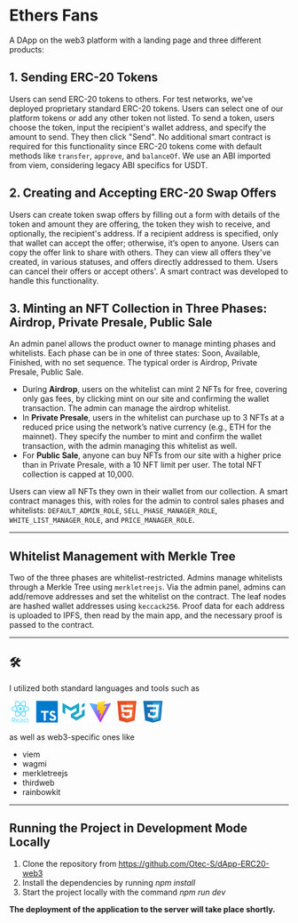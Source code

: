 # Ethers Fans

A DApp on the web3 platform with a landing page and three different products:

## 1. Sending ERC-20 Tokens

Users can send ERC-20 tokens to others. For test networks, we've deployed proprietary standard ERC-20 tokens. Users can select one of our platform tokens or add any other token not listed. To send a token, users choose the token, input the recipient's wallet address, and specify the amount to send. They then click "Send". No additional smart contract is required for this functionality since ERC-20 tokens come with default methods like `transfer`, `approve`, and `balanceOf`. We use an ABI imported from viem, considering legacy ABI specifics for USDT.

## 2. Creating and Accepting ERC-20 Swap Offers

Users can create token swap offers by filling out a form with details of the token and amount they are offering, the token they wish to receive, and optionally, the recipient's address. If a recipient address is specified, only that wallet can accept the offer; otherwise, it’s open to anyone. Users can copy the offer link to share with others. They can view all offers they've created, in various statuses, and offers directly addressed to them. Users can cancel their offers or accept others'. A smart contract was developed to handle this functionality.

## 3. Minting an NFT Collection in Three Phases: Airdrop, Private Presale, Public Sale

An admin panel allows the product owner to manage minting phases and whitelists. Each phase can be in one of three states: Soon, Available, Finished, with no set sequence. The typical order is Airdrop, Private Presale, Public Sale.

- During **Airdrop**, users on the whitelist can mint 2 NFTs for free, covering only gas fees, by clicking mint on our site and confirming the wallet transaction. The admin can manage the airdrop whitelist.
- In **Private Presale**, users in the whitelist can purchase up to 3 NFTs at a reduced price using the network’s native currency (e.g., ETH for the mainnet). They specify the number to mint and confirm the wallet transaction, with the admin managing this whitelist as well.
- For **Public Sale**, anyone can buy NFTs from our site with a higher price than in Private Presale, with a 10 NFT limit per user. The total NFT collection is capped at 10,000.

Users can view all NFTs they own in their wallet from our collection. A smart contract manages this, with roles for the admin to control sales phases and whitelists: `DEFAULT_ADMIN_ROLE`, `SELL_PHASE_MANAGER_ROLE`, `WHITE_LIST_MANAGER_ROLE`, and `PRICE_MANAGER_ROLE`.

---

## Whitelist Management with Merkle Tree

Two of the three phases are whitelist-restricted. Admins manage whitelists through a Merkle Tree using `merkletreejs`. Via the admin panel, admins can add/remove addresses and set the whitelist on the contract. The leaf nodes are hashed wallet addresses using `keccack256`. Proof data for each address is uploaded to IPFS, then read by the main app, and the necessary proof is passed to the contract.

---

## :hammer_and_wrench:

I utilized both standard languages and tools such as

<div>
  <img src="https://github.com/devicons/devicon/blob/master/icons/react/react-original-wordmark.svg" title="React" alt="React" width="40" height="40"/>&nbsp;
  <img src="https://github.com/devicons/devicon/blob/master/icons/typescript/typescript-original.svg" title="TypeScrypt" alt="TypeScrypt" width="40" height="40"/>&nbsp;
  <img src="https://github.com/devicons/devicon/blob/master/icons/materialui/materialui-plain.svg" title="MUI" alt="MUI" width="40" height="40"/>&nbsp;
  <img src="https://github.com/devicons/devicon/blob/master/icons/vitejs/vitejs-original.svg" title="Vite" alt="Vite" width="40" height="40"/>&nbsp;
  <img src="https://github.com/devicons/devicon/blob/master/icons/html5/html5-original.svg" title="HTML" alt="HTML" width="40" height="40"/>&nbsp;
  <img src="https://github.com/devicons/devicon/blob/master/icons/css3/css3-original.svg" title="CSS" alt="CSS" width="40" height="40"/>&nbsp;
</div>

as well as web3-specific ones like

- viem
- wagmi
- merkletreejs
- thirdweb
- rainbowkit

---

## Running the Project in Development Mode Locally

1. Clone the repository from https://github.com/Otec-S/dApp-ERC20-web3
2. Install the dependencies by running _npm install_
3. Start the project locally with the command _npm run dev_

**The deployment of the application to the server will take place shortly.**

